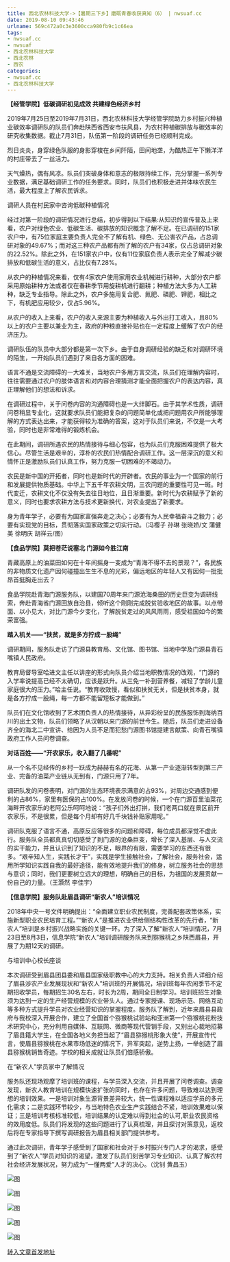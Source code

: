```yaml
---
title: 西北农林科技大学->【暑期三下乡】磨砺青春收获真知（6） | nwsuaf.cc
date: 2019-08-10 09:43:46
urlname: 569c472a0c3e3600cca980fb9c1c66ea
tags: 
- nwsuaf.cc
- nwsuaf
- 西北农林科技大学
- 西北农林
- 西农
categories:
- nwsuaf.cc
- 西北农林科技大学
---
```



**【经管学院】低碳调研初见成效 共建绿色经济乡村**

2019年7月25日至2019年7月31日，西北农林科技大学经管学院助力乡村振兴种植业碳效率调研队的队员们奔赴陕西省西安市扶风县，为农村种植碳排放与碳效率的研究收集数据。截止7月31日，队伍第一阶段的调研任务已经顺利完成。

烈日炎炎，身穿绿色队服的身影穿梭在乡间阡陌，田间地垄，为酷热正午下懒洋洋的村庄带去了一丝活力。

天气燥热，偶有风凉。队员们突破身体和意志的极限持续工作，充分掌握一系列专业数据，满足基础调研工作的任务要求。同时，队员们也积极走进并体味农民生活，最大程度上了解农民诉求。

调研人员在村民家中咨询低碳种植情况

经过对第一阶段的调研情况进行总结，初步得到以下结果:从知识的宣传普及上来看，农户对绿色农业、低碳生活、碳排放的知识概念了解不足。在已调研的151家农户中，有75位家庭主要负责人完全不了解有机、绿色、无公害农产品，占总调研对象的49.67%；而对这三种农产品都有所了解的农户有34家，仅占总调研对象的22.52%。除此之外，在151家农户中，仅有11位家庭负责人表示完全了解减少碳排放和低碳生活的意义，占比仅有7.28%。

从农户的种植情况来看，仅有4家农户使用家用农业机械进行耕种，大部分农户都采用原始耕种方法或者仅在春耕季节用旋耕机进行翻耕；种植方法大多为人工耕种，缺乏专业指导。除此之外，农户多施用复合肥、氮肥、磷肥、钾肥，相比之下，有机肥应用较少，仅占5.96%。

从农户的收入上来看，农户的收入来源主要为种植收入与外出打工收入，且80%以上的农户主要以兼业为主，政府的种粮直接补贴也在一定程度上缓解了农户的经济压力。

调研队伍的队员中大部分都是第一次下乡。由于自身调研经验的缺乏和对调研环境的陌生，一开始队员们遇到了来自各方面的困难。

语言不通是交流障碍的一大难关，当地农户多用方言交流，队员们在理解内容时，往往需要通过农户的肢体语言和对内容合理猜测才能全面把握农户的表达内容，真正理解他们的想法和诉求。

在调研过程中，关于问卷内容的沟通障碍也是一大绊脚石。由于其学术性质，调研问卷稍显专业化，这就要求队员们能把复杂的问题简单化或把问题用农户所能够理解的方式表达出来，才能获得较为准确的答案，这对于队员们来说，不仅是一大考验，同时也是非常难得的锻炼机会。

在此期间，调研所遇农民的热情接待与细心包容，也为队员们克服困难提供了极大信心。尽管生活是艰辛的，淳朴的农民们热情配合调研工作。这一层深沉的意义和情怀正是激励队员们认真工作，努力克服一切困难的不竭动力。

农民是新中国的开拓者，同时也是新时代的开辟者。农民的事业为一个国家的前行和发展提供物质基础。中华上下五千年农耕文明，三农问题的重要性可见一斑。时代变迁，农耕文化不仅没有失去往日地位，且日渐重要。新时代为农耕赋予了新的意义，同时也要求农耕方法与技术更新换代，对农业提出了新要求。

身为青年学子，必要有为国家富强奔走之决心；必要有为人民幸福奋斗之毅力；必要有实现党的目标，贯彻落实国家政策之切实行动。（冯樱子 孙琳 张晓娇/文 蒲健美 徐明庆 胡祥云/图）

**【食品学院】莫把苍茫说塞北 门源如今胜江南**

青藏高原上的油菜田如何在十年间摇身一变成为“青海不得不去的景观？”，各民族的非物质文化遗产因何碰撞出生生不息的光彩，偏远地区的年轻人又有因何一批批昂首挺胸走出去？

食品学院赴青海门源服务队，以建国70周年来门源沧海桑田的历史巨变为调研线索，奔赴青海省门源回族自治县，倾听这个刚刚完成脱贫验收地区的故事。以点带面、以小见大，对比门源今夕变化，了解脱贫走过的风风雨雨，感受祖国如今的繁荣富强。

**踏入机关——“扶贫，就是多方拧成一股绳”**

调研期间，服务队走访了门源县教育局、文化馆、图书馆、当地中学及门源县青石嘴镇人民政府。

教育局督导室哈进文主任以讲座的形式向队员介绍当地职教情况的改观，“门源的入学率说提高已经不太确切，应该是跃升。从三免一补到营养餐，减轻了学龄儿童家庭很大的压力。”哈主任说。“教育收效慢，看似和扶贫无关，但是扶贫本身，就是各方拧成一股绳，每一方都不能留短板才能做到。”

队员们在文化馆收到了艺术团负责人的热情接待，从异彩纷呈的民族服饰到海纳百川的出土文物，队员们领略了从汉朝以来门源的前世今生。随后，队员们走进设备齐全的海北二中宣讲、给因为人员不足而犯愁门源图书馆提建言献策、向青石嘴镇政府工作人员问卷调查。

**对话百姓——“开农家乐，收入翻了几番呢”**

从一个名不见经传的乡村一跃成为赫赫有名的花海、从第一产业逐渐转型到第三产业、完备的油菜产业链从无到有，门源只用了7年。

调研队发的问卷表明，对门源的生态环境表示满意的占93%，对周边交通感到便利的占86%，家里有医保的占100%。在发放问卷的时候，一个在门源百里油菜花海畔开农家乐的老阿公乐呵呵地说：“孩子们外出打拼，我们老两口就在景区前开农家乐，不是很累，但是每个月却有好几千块钱补贴家用呢。”

调研队克服了语言不通，高原反应等很多的问题和障碍，每位成员都深觉不虚此行。服务队全员都真真切切感受了到门源的沧桑巨变，增长了深入基层、与人交流的实干能力，并且认识到了知识的不足，眼界的有限，需要学习的东西还有很多。“艰辛知人生，实践长才干”，实践是学生接触社会，了解社会，服务社会，运用所学知识实践自我的最好途径，能有效地提升我们的修身，树立服务社会的思想与意识；同时，我们更要树立远大的理想，明确自己的目标，为祖国的发展贡献一份自己的力量。（王灏然 李佳宇）

**【信息学院】服务队赴眉县调研“新农人”培训情况**

2018年中央一号文件明确提出：“全面建立职业农民制度，完善配套政策体系，实施新型职业农民培育工程。”“新农人”是推进农业供给侧结构性改革的先行者，“新农人”培训是乡村振兴战略实施的关键一环。为了深入了解“新农人”培训情况，7月23日至8月3日，信息学院“新农人”培训调研服务队来到猕猴桃之乡陕西眉县，开展了为期12天的调研。

与培训中心校长座谈

本次调研受到眉县团县委和眉县国家级职教中心的大力支持。相关负责人详细介绍了眉县涉农产业发展现状和“新农人”培训班的开展情况，培训班每年农闲季节不定期招收学员，每期招生30名左右，时长为2周，期间全日制学习。培训班招生对象须为达到一定的生产经营规模的农业带头人。通过专家授课、现场示范、网络互动等多种方式提升学员对农业经营知识的掌握程度。服务队了解到，近年来眉县县政府与我校深入开展合作，建立了全国首个猕猴桃试验站和亚洲第一个猕猴桃花粉技术研究中心，充分利用自媒体、互联网、微商等现代营销手段，又别出心裁地招募了眉县籍大学生，在全国各地义务担当起了“眉县猕猴桃形象大使”，开展宣传代言，使眉县猕猴桃在水果市场低迷的情况下，异军突起，逆势上扬，一举创造了眉县猕猴桃销售奇迹。学校的相关成就让队员们倍感骄傲。

在“新农人”学员家中了解情况

服务队还现场观摩了培训班的课程，与学员深入交流，并且开展了问卷调查。调查发现，新农人教育培训在规模快速扩张的同时，也存在许多问题，导致难以达到理想的培训效果。一是培训对象生源背景差异较大，统一性课程难以适应学员的多元化需求；二是实践环节较少，与当地特色农业生产实践结合不紧，培训效果难以保证；三是培训考核标准较低，培训结果的认定难以得到社会的认可,职业农民资格的效用度低。队员们将发现的这些问题进行了认真梳理，并且探讨对策意见，返校后将在专家指导下撰写调研报告为眉县相关部门提供参考。

通过此次调研，青年学子感受到了国家和社会对于乡村振兴专门人才的渴求，感受到了“新农人”学员对知识的渴望，激发了队员们刻苦学习专业知识、认真了解农村社会经济发展状况，努力成为“一懂两爱”人才的决心。（沈钊 黄昌玉）



![图](https://news.nwsuaf.edu.cn/images/content/2019-08/20190807171730086639.jpg)

![图](https://news.nwsuaf.edu.cn/images/content/2019-08/20190807171700694599.jpg)

![图](https://news.nwsuaf.edu.cn/images/content/2019-08/20190807171202475302.jpg)

![图](https://news.nwsuaf.edu.cn/images/content/2019-08/20190807171343591442.png)

![图](https://news.nwsuaf.edu.cn/images/content/2019-08/20190807170617715190.jpg)

[转入文章首发地址](https://news.nwsuaf.edu.cn/xnxw/91274.htm)